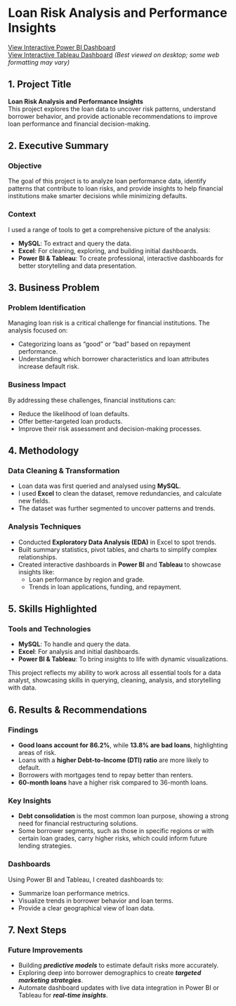 # **Loan Risk Analysis and Performance Insights**

[View Interactive Power BI Dashboard](https://project.novypro.com/0rX4aj)  
[View Interactive Tableau Dashboard](https://public.tableau.com/views/LoanRiskAnalyticsandPerformanceInsights/SUMMARY?:language=en-US&:sid=&:redirect=auth&:display_count=n&:origin=viz_share_link) *(Best viewed on desktop; some web formatting may vary)*


## **1. Project Title**  
**Loan Risk Analysis and Performance Insights**  
This project explores the  loan data to uncover risk patterns, understand borrower behavior, and provide actionable recommendations to improve loan performance and financial decision-making.



## **2. Executive Summary**  
### **Objective**  
The goal of this project is to analyze loan performance data, identify patterns that contribute to loan risks, and provide insights to help financial institutions make smarter decisions while minimizing defaults.  

### **Context**  
I used a range of tools to get a comprehensive picture of the analysis:  
- **MySQL**: To extract and query the data.  
- **Excel**: For cleaning, exploring, and building initial dashboards.  
- **Power BI & Tableau**: To create professional, interactive dashboards for better storytelling and data presentation.  



## **3. Business Problem**  
### **Problem Identification**  
Managing loan risk is a critical challenge for financial institutions. The analysis focused on:  
- Categorizing loans as “good” or “bad” based on repayment performance.  
- Understanding which borrower characteristics and loan attributes increase default risk.  

### **Business Impact**  
By addressing these challenges, financial institutions can:  
- Reduce the likelihood of loan defaults.  
- Offer better-targeted loan products.  
- Improve their risk assessment and decision-making processes.  



## **4. Methodology**  
### **Data Cleaning & Transformation**  
- Loan data was first queried and analysed using **MySQL**.  
- I used **Excel** to clean the dataset, remove redundancies, and calculate new fields.  
- The dataset was further segmented to uncover patterns and trends.  

### **Analysis Techniques**  
- Conducted **Exploratory Data Analysis (EDA)** in Excel to spot trends.  
- Built summary statistics, pivot tables, and charts to simplify complex relationships.  
- Created interactive dashboards in **Power BI** and **Tableau** to showcase insights like:  
  - Loan performance by region and grade.  
  - Trends in loan applications, funding, and repayment.  



## **5. Skills Highlighted**  
### **Tools and Technologies**  
- **MySQL**: To handle and query the data.  
- **Excel**: For analysis and initial dashboards.  
- **Power BI & Tableau**: To bring insights to life with dynamic visualizations.  

This project reflects my ability to work across all essential tools for a data analyst, showcasing skills in querying, cleaning, analysis, and storytelling with data.



## **6. Results & Recommendations**  
### **Findings**  
- **Good loans account for 86.2%**, while **13.8% are bad loans**, highlighting areas of risk.  
- Loans with a **higher Debt-to-Income (DTI) ratio** are more likely to default.  
- Borrowers with mortgages tend to repay better than renters.  
- **60-month loans** have a higher risk compared to 36-month loans.  

### **Key Insights**  
- **Debt consolidation** is the most common loan purpose, showing a strong need for financial restructuring solutions.  
- Some borrower segments, such as those in specific regions or with certain loan grades, carry higher risks, which could inform future lending strategies.  

### **Dashboards**  
Using Power BI and Tableau, I created dashboards to:  
- Summarize loan performance metrics.  
- Visualize trends in borrower behavior and loan terms.  
- Provide a clear geographical view of loan data.  



## **7. Next Steps**  
### **Future Improvements**  
- Building ***predictive models*** to estimate default risks more accurately.  
- Exploring deep into borrower demographics to create ***targeted marketing strategies***.  
- Automate dashboard updates with live data integration in Power BI or Tableau for ***real-time insights***.  



 

